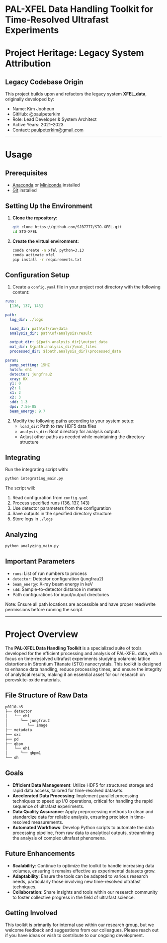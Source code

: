 # PAL-XFEL Data Handling Toolkit for Time-Resolved Ultrafast Experiments

# Project Heritage: Legacy System Attribution
## Legacy Codebase Origin

This project builds upon and refactors the legacy system **XFEL_data**, originally developed by:
- Name: Kim Jooheun
- GitHub: @paulpeterkim
- Role: Lead Developer & System Architect
- Active Years: 2021–2023
- Contact: paulpeterkim@gmail.com
---
# Usage
## Prerequisites

- [Anaconda](https://www.anaconda.com/products/distribution) or [Miniconda](https://docs.conda.io/en/latest/miniconda.html) installed
- [Git](https://git-scm.com/) installed

## Setting Up the Environment

1. **Clone the repository:**
    ```bash
    git clone https://github.com/SJB7777/STO-XFEL.git
    cd STO-XFEL
    ```

2. **Create the virtual environment:**
    ```bash
    conda create -n xfel python=3.13
    conda activate xfel
    pip install -r requirements.txt
    ```

## Configuration Setup

1. Create a `config.yaml` file in your project root directory with the following content:

```yaml
runs:
  [136, 137, 143]

path:
  log_dir: ./logs

  load_dir: path\of\raw\data
  analysis_dir: path\of\analysis\result

  output_dir: ${path.analysis_dir}\output_data
  mat_dir: ${path.analysis_dir}\mat_files
  processed_dir: ${path.analysis_dir}\processed_data

param:
  pump_setting: 15HZ
  hutch: eh1
  detector: jungfrau2
  xray: HX
  y1: 0
  y2: 1
  x1: 2
  x2: 3
  sdd: 1.3
  dps: 7.5e-05
  beam_energy: 9.7
```

2. Modify the following paths according to your system setup:
   - `load_dir`: Path to raw HDF5 data files
   - `analysis_dir`: Root directory for analysis outputs
   - Adjust other paths as needed while maintaining the directory structure

## Integrating
Run the integrating script with:

```bash
python integrating_main.py
```

The script will:
1. Read configuration from `config.yaml`
2. Process specified runs (136, 137, 143)
3. Use detector parameters from the configuration
4. Save outputs in the specified directory structure
5. Store logs in `./logs`

## Analyzing
```bash
python analyzing_main.py
```

## Important Parameters
- `runs`: List of run numbers to process
- `detector`: Detector configuration (jungfrau2)
- `beam_energy`: X-ray beam energy in keV
- `sdd`: Sample-to-detector distance in meters
- Path configurations for input/output directories

Note: Ensure all path locations are accessible and have proper read/write permissions before running the script.

---
# Project Overview
The **PAL-XFEL Data Handling Toolkit** is a specialized suite of tools developed for the efficient processing and analysis of PAL-XFEL data, with a focus on time-resolved ultrafast experiments studying polaronic lattice distortions in Strontium Titanate (STO) nanocrystals. This toolkit is designed to enhance data handling, reduce processing times, and ensure the integrity of analytical results, making it an essential asset for our research on perovskite-oxide materials.

## File Structure of Raw Data
```bash
p0110.h5
├── detector
│   └── eh1
│      └── jungfrau2
│         └── image
├── metadata
├── oxc
├── pd
├── qbpm
│   └── eh1
│      └── qbpm1
└── oh
```

## Goals
- **Efficient Data Management**: Utilize HDF5 for structured storage and rapid data access, tailored for time-resolved datasets.
- **Accelerated Data Processing**: Implement parallel processing techniques to speed up I/O operations, critical for handling the rapid sequence of ultrafast experiments.
- **Data Quality Assurance**: Apply preprocessing methods to clean and standardize data for reliable analysis, ensuring precision in time-resolved measurements.
- **Automated Workflows**: Develop Python scripts to automate the data processing pipeline, from raw data to analytical outputs, streamlining the analysis of complex ultrafast phenomena.

## Future Enhancements
- **Scalability**: Continue to optimize the toolkit to handle increasing data volumes, ensuring it remains effective as experimental datasets grow.
- **Adaptability**: Ensure the tools can be adapted to various research needs, particularly those involving new time-resolved ultrafast techniques.
- **Collaboration**: Share insights and tools within our research community to foster collective progress in the field of ultrafast science.

## Getting Involved
This toolkit is primarily for internal use within our research group, but we welcome feedback and suggestions from our colleagues. Please reach out if you have ideas or wish to contribute to our ongoing development.
